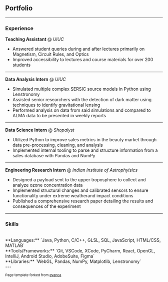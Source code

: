 ## Portfolio

---

### Experience

**Teaching Assistant** @ _UIUC_
<br>
 - Answered student queries during and after lectures primarily on Magnetism, Circuit Rules, and Optics
 - Improved accessibility to lectures and course materials for over 200 students

---
**Data Analysis Intern** @ _UIUC_
<br>
 - Simulated multiple complex SERSIC source models in Python using Lenstronomy
 - Assisted senior researchers with the detection of dark matter using techniques to identify gravitational lensing
 - Performed analysis on data from said simulations and compared to ALMA data to be presented in weekly reports

---
**Data Science Intern** @ _Shopalyst_
<br>
 - Utilized Python to improve sales metrics in the beauty market through data pre-processing, cleaning, and analysis
 - Implemented internal tooling to parse and structure information from a sales database with Pandas and NumPy

---
**Engineering Research Intern** @ _Indian Institute of Astrophyisics_
<br>
 - Designed a payload sent to the upper troposphere to collect and analyze ozone concentration data
 - Implemented structural changes and calibrated sensors to ensure functionality under extreme weatherand impact conditions
 - Published a comprehensive research paper detailing the results and consequences of the experiment

---

### Skills
<br>
**Languages:** `Java, Python, C/C++, GLSL, SQL, JavaScript, HTML/CSS, MATLAB`
<br>
**Tools/Frameworks:** `Git, VSCode, XCode, PyCharm, React, OpenGL, IntelliJ, Android Studio, AdobeSuite, Figma`
<br>
**Libraries:** `WebGL, Pandas, NumPy, Matplotlib, Lenstronomy`
<br>
---
<p style="font-size:11px">Page template forked from <a href="https://github.com/evanca/quick-portfolio">evanca</a></p>
<!-- Remove above link if you don't want to attibute -->
